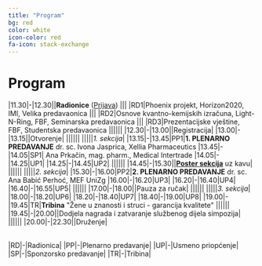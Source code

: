 ```yaml
---
title: "Program"
bg: red
color: white
icon-color: red
fa-icon: stack-exchange
---
```



# Program

|11.30|-|12.30||**Radionice** ([Prijava](https://forms.gle/f53asNkiRkE6SSv47))
||| |RD1|Phoenix projekt, Horizon2020, IMI, Velika predavaonica
||| |RD2|Osnove kvantno-kemijskih izračuna, Light-N-Ring, FBF, Seminarska predavaonica
||| |RD3|Prezentacijske vještine, FBF, Studentska predavaonica
|||||| 
|12.30|-|13.00||Registracija|
|13.00|-|13.15||Otvorenje|
||||||
|||||*1. sekcija*|
|13.15|-|13.45|PP1|**1. PLENARNO PREDAVANJE** dr. sc. Ivona Jasprica, Xellia Pharmaceutics
|13.45|-|14.05|SP1| Ana Prkačin, mag. pharm., Medical Intertrade 
|14.05|-|14.25|UP1|
|14.25|-|14.45|UP2|
||||||
|14.45|-|15.30||[**Poster sekcija**](poster_sekcija.html) uz kavu|
||||||
|||||*2. sekcija*|
|15.30|-|16.00|PP2|**2. PLENARNO PREDAVANJE** dr. sc. Ana Babić Perhoć, MEF UniZg
|16.00|-|16.20|UP3|
|16.20|-|16.40|UP4|
|16.40|-|16.55|UP5|
||||||
|17.00|-|18.00||Pauza za ručak|
||||||
|||||*3. sekcija*|
|18.00|-|18.20|UP6| 
|18.20|-|18.40|UP7|
|18.40|-|19.00|UP8|
|19.00|-|19.45|TR|**Tribina** "Žene u znanosti i struci - garancija kvalitete"
||||||
|19.45|-|20.00||Dodjela nagrada i zatvaranje službenog dijela simpozija|
||||||
|20.00|-|22.30||Druženje|

<br>
|RD|-|Radionica|
|PP|-|Plenarno predavanje|
|UP|-|Usmeno priopćenje|
|SP|-|Sponzorsko predavanje|
|TR|-|Tribina|

